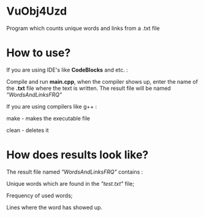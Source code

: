 # VuObj4Uzd
Program which counts unique words and links from a .txt file

# How to use?

If you are using IDE's like **CodeBlocks** and etc. :

  Compile and run **main.cpp**, when the compiler shows up, enter the name of the **.txt** file where the text is written. The result file will be named *"WordsAndLinksFRQ"*
  
If you are using compilers like g++ :

  make - makes the executable file
  
  clean - deletes it
  
# How does results look like?

The result file named *"WordsAndLinksFRQ"* contains :

  Unique words which are found in the *"test.txt"* file;

  Frequency of used words;
  
  Lines where the word has showed up.
